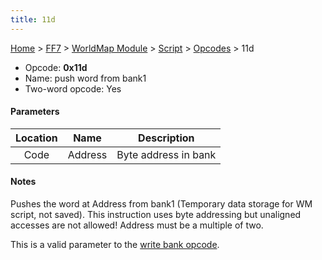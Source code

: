 ```yaml
---
title: 11d
---
```


[Home](/Main%20Page.md) > [FF7](/FF7.md) > [WorldMap Module](/FF7/WorldMap%20Module.md) > [Script](/FF7/WorldMap%20Module/Script.md) > [Opcodes](/FF7/WorldMap%20Module/Script/Opcodes.md) > 11d

-   Opcode: **0x11d**
-   Name: push word from bank1
-   Two-word opcode: Yes

#### Parameters

| Location |  Name   |     Description      |
|:--------:|:-------:|:--------------------:|
|   Code   | Address | Byte address in bank |

#### Notes

Pushes the word at Address from bank1 (Temporary data storage for WM
script, not saved). This instruction uses byte addressing but unaligned
accesses are not allowed! Address must be a multiple of two.

This is a valid parameter to the [write bank opcode][].

  [write bank opcode]: /FF7/WorldMap%20Module/Script/Opcodes/0e0.md "wikilink"
